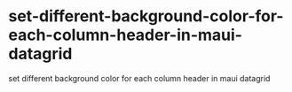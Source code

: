 # set-different-background-color-for-each-column-header-in-maui-datagrid
set different background color for each column header in maui datagrid
